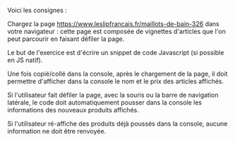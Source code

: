 Voici les consignes :

Chargez la page https://www.leslipfrancais.fr/maillots-de-bain-326 dans votre navigateur : cette page est composée de vignettes d'articles que l'on peut parcourir en faisant défiler la page.

Le but de l'exercice est d'écrire un snippet de code Javascript (si possible en JS natif).

Une fois copié/collé dans la console, après le chargement de la page, il doit permettre d'afficher dans la console le nom et le prix des articles affichés.

Si l'utilisateur fait défiler la page, avec la souris ou la barre de navigation latérale, le code doit automatiquement pousser dans la console les informations des nouveaux produits affichés.

Si l'utilisateur ré-affiche des produits déjà poussés dans la console, aucune information ne doit être renvoyée.
